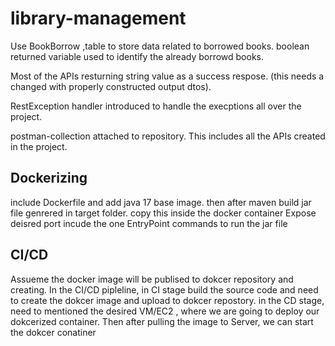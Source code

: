 # library-management

Use BookBorrow ,table to store data related to borrowed books.
boolean returned variable used to identify the already borrowd books.

Most of the APIs resturning string value as a success respose. (this needs a changed with properly constructed output dtos).

RestException handler introduced to handle the execptions all over the project.

postman-collection attached to repository. This includes all the APIs created in the project.

Dockerizing
-----------
include Dockerfile  and add java 17 base image.
then after maven build jar file genrered in target folder. copy this inside the docker container
Expose deisred port
incude the one EntryPoint commands to run the jar file

CI/CD
-----
Assueme the docker image will be publised to dokcer repository and creating.
In the CI/CD pipleline, in CI stage build the source code and need to create the dokcer image and upload to dokcer repostory.
in the CD stage, need to mentioned the desired VM/EC2 , where we are going to deploy our dokcerized container.
Then after pulling the image to Server, we can start the dokcer conatiner
